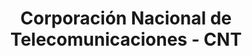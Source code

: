 ---
title: "Corporación Nacional de Telecomunicaciones - CNT"
url: /loja/corporacion-nacional-de-telecomunicaciones-cnt/
shop: Handy
---